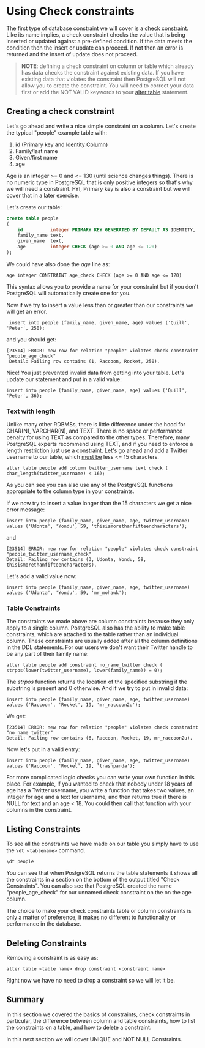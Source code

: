 # Using Check constraints

The first type of database constraint we will cover is a [check constraint](https://www.postgresql.org/docs/12/ddl-constraints.html#DDL-CONSTRAINTS-CHECK-CONSTRAINTS). Like its name implies, a check constraint checks the value that is being inserted or updated against a pre-defined condition. If the data meets the condition then the insert or update can proceed. If not then an error is returned and the insert of update does not proceed.

> **NOTE**: defining a check constraint on column or table which already has data checks the constraint against existing data. If you have existing data that violates the constraint then PostgreSQL will not allow you to create the constraint. You will need to correct your data first or add the NOT VALID keywords to your [alter table](https://www.postgresql.org/docs/10/sql-altertable.html) statement.


## Creating a check constraint

Let's go ahead and write a nice simple constraint on a column. Let's create the typical "people" example table with:
1. id (Primary key and [Identity Column](https://www.2ndquadrant.com/en/blog/postgresql-10-identity-columns/))
1. Family/last name
1. Given/first name
1. age

Age is an integer >= 0 and <= 130 (until science changes things). There is no numeric type in PostgreSQL that is only positive integers so that's why we will need a constraint. FYI, Primary key is also a constraint but we will cover that in a later exercise.

Let's create our table:

```sql
create table people
(
    id          integer PRIMARY KEY GENERATED BY DEFAULT AS IDENTITY,
    family_name text,
    given_name  text,
    age         integer CHECK (age >= 0 AND age <= 120)
);
```

We could have also done the _age_ line as: 

```
age integer CONSTRAINT age_check CHECK (age >= 0 AND age <= 120) 
```

This syntax allows you to provide a name for your constraint but if you don't PostgreSQL will automatically create one for you. 

Now if we try to insert a value less than or greater than our constraints we will get an error.

```sql92
 insert into people (family_name, given_name, age) values ('Quill', 'Peter', 250);
```

and you should get:

```
[23514] ERROR: new row for relation "people" violates check constraint "people_age_check"
 Detail: Failing row contains (1, Raccoon, Rocket, 250).
```

Nice! You just prevented invalid data from getting into your table. Let's update our statement and put in a valid value:

```sql92
insert into people (family_name, given_name, age) values ('Quill', 'Peter', 36);
```

### Text with length

Unlike many other RDBMSs, there is little difference under the hood for CHAR(N), VARCHAR(N), and TEXT. There is no space or performance penalty for using TEXT as compared to the other types. Therefore, many PostgreSQL experts recommend using TEXT, and if you need to enforce a length restriction just use a constraint. Let's go ahead and add a Twitter username to our table, which [must be](https://help.twitter.com/en/managing-your-account/twitter-username-rules) less <= 15 characters.

```sql92
alter table people add column twitter_username text check ( char_length(twitter_username) < 16);

```

As you can see you can also use any of the PostgreSQL functions appropriate to the column type in your constraints.  

If we now try to insert a value longer than the 15 characters we get a nice error message:

```sql92
insert into people (family_name, given_name, age, twitter_username) values ('Udonta', 'Yondu', 59, 'thisismorethanfifteencharacters');
```

and

```
[23514] ERROR: new row for relation "people" violates check constraint "people_twitter_username_check"
Detail: Failing row contains (3, Udonta, Yondu, 59, thisismorethanfifteencharacters).
```

Let's add a valid value now:

```sql92
insert into people (family_name, given_name, age, twitter_username) values ('Udonta', 'Yondu', 59, 'mr_mohawk');
```

### Table Constraints

The constraints we made above are column constraints because they only apply to a single column. PostgreSQL also has the ability to make table constraints, which are attached to the table rather than an individual column. These constraints are usually added after all the column definitions in the DDL statements. For our users we don't want their Twitter handle to be any part of their family name:

```sql92
alter table people add constraint no_name_twitter check ( strpos(lower(twitter_username), lower(family_name)) = 0);
```

The _strpos_ function returns the location of the specified substring if the substring is present and 0 otherwise. And if we try to put in invalid data:

```sql92
insert into people (family_name, given_name, age, twitter_username) values ('Raccoon', 'Rocket', 19, 'mr_raccoon2u');
``` 

We get:

```
[23514] ERROR: new row for relation "people" violates check constraint "no_name_twitter"
Detail: Failing row contains (6, Raccoon, Rocket, 19, mr_raccoon2u).
```

Now let's put in a valid entry:

```sql92
insert into people (family_name, given_name, age, twitter_username) values ('Raccoon', 'Rocket', 19, 'trashpanda');
```

For more complicated logic checks you can write your own function in this place. For example, if you wanted to check that nobody under 18 years of age has a Twitter username, you write a function that takes two values, an integer for age and a text for username, and then returns true if there is NULL for text and an age < 18. You could then call that function with your columns in the constraint.

## Listing Constraints

To see all the constraints we have made on our table you simply have to use the `\dt <tablename>` command.

```sql92
\dt people
```

You can see that when PostgreSQL returns the table statements it shows all the constraints in a section on the bottom of the output titled "Check Constraints". You can also see that PostgreSQL created the name "people_age_check" for our unnamed check constraint on the on the age column.

The choice to make your check constraints table or column constraints is only a matter of preference, it makes no different to functionality or performance in the database.   

## Deleting Constraints

Removing a constraint is as easy as:

```
alter table <table name> drop constraint <constraint name>
```

Right now we have no need to drop a constraint so we will let it be.

## Summary 

In this section we covered the basics of constraints, check constraints in particular, the difference between column and table constraints, how to list the constraints on a table, and how to delete a constraint.

In this next section we will cover UNIQUE and NOT NULL Constraints.  

